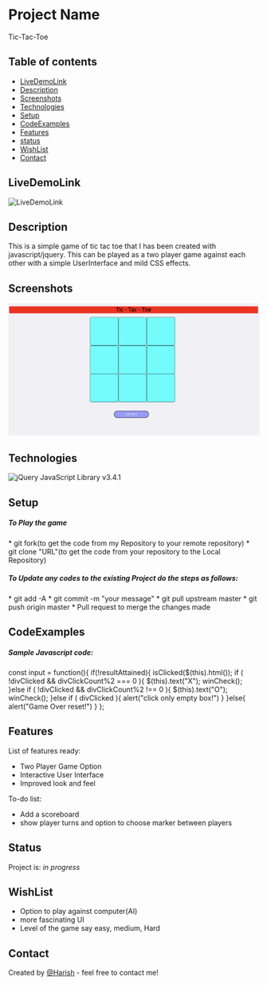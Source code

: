 # Project Name
Tic-Tac-Toe

## Table of contents
* [LiveDemoLink](#LiveDemoLink)
* [Description](#Description)
* [Screenshots](#screenshots)
* [Technologies](#technologies)
* [Setup](#Setup)
* [CodeExamples](#CodeExamples)
* [Features](#features)
* [status](#status)
* [WishList](#WishList)
* [Contact](#contact)

## LiveDemoLink
![LiveDemoLink](https://harish6788.github.io/proZero2/)

## Description
This is a simple game of tic tac toe that I has been created with javascript/jquery. This can be played as a two player game against each other with a simple UserInterface and mild CSS effects.

## Screenshots
![Game screenshot](./images/TTT.png)

## Technologies
![jQuery JavaScript Library v3.4.1 ](https://jquery.com/)

## Setup
<h5>To Play the game</h5>
* git fork(to get the code from my Repository to your remote repository)
* git clone "URL"(to get the code from your repository to the Local Repository)

<h5>To Update any codes to the existing Project do the steps as follows:</h5>
* git add -A
* git commit -m "your message"
* git pull upstream master
* git push origin master
* Pull request to merge the changes made


## CodeExamples
<h5>Sample Javascript code:</h5>

const input = function(){
  if(!resultAttained){
    isClicked($(this).html());
    if ( !divClicked && divClickCount%2 === 0 ){
      $(this).text("X");
      winCheck();
    }else if ( !divClicked && divClickCount%2 !== 0 ){
      $(this).text("O");
      winCheck();
    }else if ( divClicked ){
      alert("click only empty box!")
    }
  }else{
    alert("Game Over reset!")
  }
};

## Features
List of features ready:
* Two Player Game Option
* Interactive User Interface
* Improved look and feel

To-do list:
* Add a scoreboard
* show player turns and option to choose marker between players

## Status
Project is: _in progress_

## WishList
* Option to play against computer(AI)
* more fascinating UI
* Level of the game say easy, medium, Hard

## Contact
Created by [@Harish](vvpdharish@gmail.com) - feel free to contact me!
